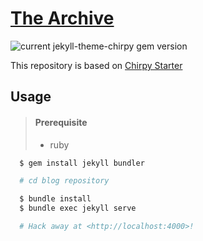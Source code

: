 # [The Archive](https://bossm0n5t3r.github.io/)

![current jekyll-theme-chirpy gem version](https://img.shields.io/badge/jekyll_theme_chirpy_gem_version-5.3.2-brightgreen)

This repository is based on [Chirpy Starter](https://github.com/cotes2020/chirpy-starter)

## Usage

> #### Prerequisite
>
> - ruby

```sh
  $ gem install jekyll bundler

  # cd blog repository

  $ bundle install
  $ bundle exec jekyll serve

  # Hack away at <http://localhost:4000>!
```
